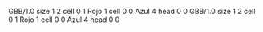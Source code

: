 <gs-board without-header> GBB/1.0
size 1 2
cell 0 1 Rojo 1 
cell 0 0 Azul 4 
head 0 0
 </gs-board>
<gs-board without-header> GBB/1.0
size 1 2
cell 0 1 Rojo 1 
cell 0 0 Azul 4 
head 0 0 </gs-board>